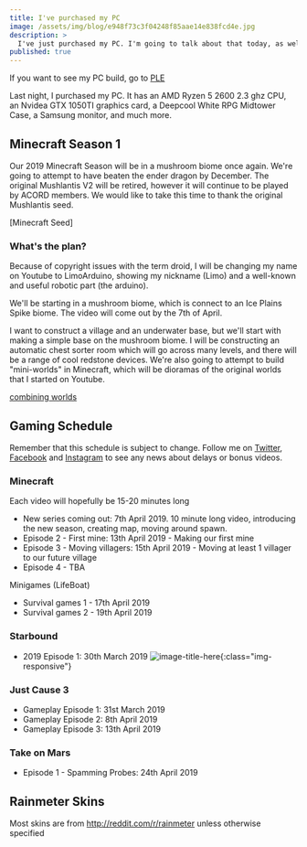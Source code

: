 ```yaml
---
title: I've purchased my PC
image: /assets/img/blog/e948f73c3f04248f85aae14e838fcd4e.jpg
description: >
  I've just purchased my PC. I'm going to talk about that today, as well as the DroidOS skins I'm going to install and the schedule for my gaming videos on Youtube.
published: true
---
```


If you want to see my PC build, go to [PLE](https://www.ple.com.au/Products/632549/PLE-Battle-Royale-Custom-Built-Gaming-PC?KitId=632549&kc-7226=631476&kc-7226-qty=1&kc-7227=608230&kc-7227-qty=1&kc-7228=632870&kc-7228-qty=1&kc-7229=629019&kc-7229-qty=1&kc-7230=628169&kc-7230-qty=1&kc-7231=625146&kc-7231-qty=1&kc-7232=626323&kc-7232-qty=1&kc-7233=602206&kc-7233-qty=1&kc-7234=602206&kc-7234-qty=1&kc-7235=602214&kc-7235-qty=1&kc-7236=633981&kc-7236-qty=1&kc-7237=631100&kc-7237-qty=1&kc-7238=623942&kc-7238-qty=1&kc-7239=608230&kc-7239-qty=1&kc-7240=602206&kc-7240-qty=1&kc-7241=607731&kc-7241-qty=1&kc-7242=620011&kc-7242-qty=1&kc-7243=602206&kc-7243-qty=1&kc-7244=602206&kc-7244-qty=1&kc-7245=632940&kc-7245-qty=1&kc-7246=629138&kc-7246-qty=1&kc-7247=602206&kc-7247-qty=1&kc-7248=631761&kc-7248-qty=1&kc-7249=628464&kc-7249-qty=1&kc-7250=601343&kc-7250-qty=1&kc-7251=618036&kc-7251-qty=1&kc-7252=602202&kc-7252-qty=1&kc-7253=602203&kc-7253-qty=1)

Last night, I purchased my PC. It has an AMD Ryzen 5 2600 2.3 ghz CPU, an Nvidea GTX 1050TI graphics card, a Deepcool White RPG Midtower Case, a Samsung monitor, and much more.

## Minecraft Season 1
Our 2019 Minecraft Season will be in a mushroom biome once again. We're going to attempt to have beaten the ender dragon by December. The original Mushlantis V2 will be retired, however it will continue to be played by ACORD members. We would like to take this time to thank the original Mushlantis seed.

[Minecraft Seed]

### What's the plan?
Because of copyright issues with the term droid, I will be changing my name on Youtube to LimoArduino, showing my nickname (Limo) and a well-known and useful robotic part (the arduino). 

We'll be starting in a mushroom biome, which is connect to an Ice Plains Spike biome. The video will come out by the 7th of April. 

I want to construct a village and an underwater base, but we'll start with making a simple base on the mushroom biome. I will be constructing an automatic chest sorter room which will go across many levels, and there will be a range of cool redstone devices. We're also going to attempt to build "mini-worlds" in Minecraft, which will be dioramas of the original worlds that I started on Youtube.

[combining worlds](https://www.google.com/search?client=firefox-b-d&q=minecraft+pe+combine+worlds)

## Gaming Schedule
Remember that this schedule is subject to change. Follow me on [Twitter](http://twitter.com/Droidology_AoD), [Facebook](http://fb.me/droidology) and [Instagram](http://instagram.com/droidology) to see any news about delays or bonus videos.
### Minecraft
Each video will hopefully be 15-20 minutes long
* New series coming out: 7th April 2019. 10 minute long video, introducing the new season, creating map, moving around spawn.
* Episode 2 - First mine: 13th April 2019 - Making our first mine
* Episode 3 - Moving villagers: 15th April 2019 - Moving at least 1 villager to our future village
* Episode 4 - TBA

Minigames (LifeBoat)
* Survival games 1 - 17th April 2019
* Survival games 2 - 19th April 2019

### Starbound
* 2019 Episode 1: 30th March 2019
![image-title-here](http://i.imgur.com/OsVoGxd.jpg){:class="img-responsive"}

### Just Cause 3
* Gameplay Episode 1: 31st March 2019
* Gameplay Episode 2: 8th April 2019
* Gameplay Episode 3: 13th April 2019

### Take on Mars
* Episode 1 - Spamming Probes: 24th April 2019

## Rainmeter Skins
Most skins are from http://reddit.com/r/rainmeter unless otherwise specified